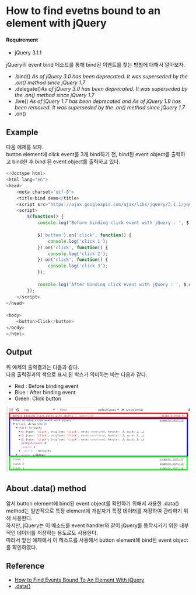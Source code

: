 # How to find evetns bound to an element with jQuery

#### Requirement

* jQuery 3.1.1

jQuery의 event bind 메소드를 통해 bind된 이벤트를 찾는 방법에 대해서 알아보자. 

* .bind() *As of jQuery 3.0 has been deprecated. It was superseded by the .on() method since jQuery 1.7*
* .delegate()*As of jQuery 3.0 has been deprecated. It was superseded by the .on() method since jQuery 1.7*
* .live() *As of jQuery 1.7 has been deprecated and As of jQuery 1.9 has been removed. It was superseded by the .on() method since jQuery 1.7*
* .on()

## Example

다음 예제를 보자.  
button element에 click event를 3개 bind하기 전, bind된 event object를 출력하고 bind한 후 bind 된 event object를 출력하고 있다. 

```javascript
<!doctype html>
<html lang="en">
<head>
    <meta charset="utf-8">
    <title>bind demo</title>
    <script src="https://ajax.googleapis.com/ajax/libs/jquery/3.1.1/jquery.min.js"></script>
    <script>
        $(function() {
            console.log('Before binding click event with jQuery : ', $.data($('button')[0], 'events'));

            $('button').on('click', function() {
                console.log('click 1');
            }).on('click', function() {
                console.log('click 2');
            }).on('click', function() {
                console.log('click 3');
            });            

            console.log('After binding click event with jQuery : ', $.data($('button')[0], 'events'));
        });
    </script>
</head>

<body>
    <button>Click</button>
</body>
</html>
```

## Output

위 예제의 출력결과는 다음과 같다.  
다음 출력결과의 색으로 표시 된 박스가 의미하는 바는 다음과 같다. 

* Red : Before binding event
* Blue : After binding event
* Green: Click button

![./console_log.png](./console_log.png)

## About .data() method

앞서 button element에 bind된 event object를 확인하기 위해서 사용한 .data() method는 일반적으로 특정 element에 개발자가 특정 데이터를 저장하여 관리하기 위해 사용한다.  
하지만, jQuery는 이 메소드를 event handler와 같이 jQuery를 동작시키기 위한 내부적인 데이터를 저장하는 용도로도 사용한다.  
따라서 앞선 예제에서 이 메소드를 사용해서 button element에 bind된 event object를 확인하였다. 

## Reference

* [How to Find Events Bound To An Element With jQuery](https://paulund.co.uk/events-bound-to-element-jquery)
* [.data()](https://api.jquery.com/jquery.data/)